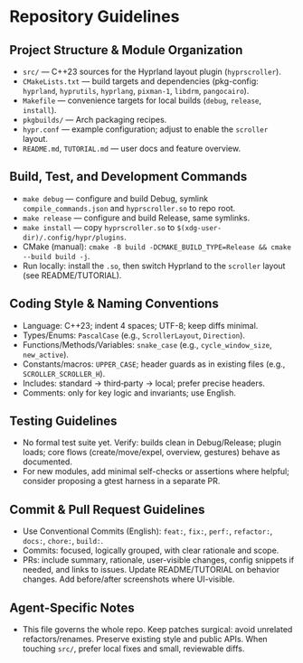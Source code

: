 # Repository Guidelines

## Project Structure & Module Organization
- `src/` — C++23 sources for the Hyprland layout plugin (`hyprscroller`).
- `CMakeLists.txt` — build targets and dependencies (pkg-config: `hyprland`, `hyprutils`, `hyprlang`, `pixman-1`, `libdrm`, `pangocairo`).
- `Makefile` — convenience targets for local builds (`debug`, `release`, `install`).
- `pkgbuilds/` — Arch packaging recipes.
- `hypr.conf` — example configuration; adjust to enable the `scroller` layout.
- `README.md`, `TUTORIAL.md` — user docs and feature overview.

## Build, Test, and Development Commands
- `make debug` — configure and build Debug, symlink `compile_commands.json` and `hyprscroller.so` to repo root.
- `make release` — configure and build Release, same symlinks.
- `make install` — copy `hyprscroller.so` to `$(xdg-user-dir)/.config/hypr/plugins`.
- CMake (manual): `cmake -B build -DCMAKE_BUILD_TYPE=Release && cmake --build build -j`.
- Run locally: install the `.so`, then switch Hyprland to the `scroller` layout (see README/TUTORIAL).

## Coding Style & Naming Conventions
- Language: C++23; indent 4 spaces; UTF-8; keep diffs minimal.
- Types/Enums: `PascalCase` (e.g., `ScrollerLayout`, `Direction`).
- Functions/Methods/Variables: `snake_case` (e.g., `cycle_window_size`, `new_active`).
- Constants/macros: `UPPER_CASE`; header guards as in existing files (e.g., `SCROLLER_SCROLLER_H`).
- Includes: standard → third‑party → local; prefer precise headers.
- Comments: only for key logic and invariants; use English.

## Testing Guidelines
- No formal test suite yet. Verify: builds clean in Debug/Release; plugin loads; core flows (create/move/expel, overview, gestures) behave as documented.
- For new modules, add minimal self-checks or assertions where helpful; consider proposing a gtest harness in a separate PR.

## Commit & Pull Request Guidelines
- Use Conventional Commits (English): `feat:`, `fix:`, `perf:`, `refactor:`, `docs:`, `chore:`, `build:`.
- Commits: focused, logically grouped, with clear rationale and scope.
- PRs: include summary, rationale, user-visible changes, config snippets if needed, and links to issues. Update README/TUTORIAL on behavior changes. Add before/after screenshots where UI-visible.

## Agent-Specific Notes
- This file governs the whole repo. Keep patches surgical: avoid unrelated refactors/renames. Preserve existing style and public APIs. When touching `src/`, prefer local fixes and small, reviewable diffs.

